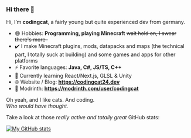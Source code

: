 ### Hi there 👋

Hi, I’m **codingcat**, a fairly young but quite experienced dev from germany.

- 😄 Hobbies: **Programming, playing Minecraft** ~~wait hold on, I swear there's more-~~
- ✔️ I make Minecraft plugins, mods, datapacks and maps (the technical part, I totally suck at building) and some games and apps for other platforms
- ⚡ Favorite languages: **Java, C#, JS/TS, C++**
- 🌱 Currently learning React/Next.js, GLSL & Unity
- 🌐 Website / Blog: **https://codingcat24.dev**
- 🔧 Modrinth: **https://modrinth.com/user/codingcat**


Oh yeah, and I like cats. And coding.\
*Who would have thought.*

Take a look at those *really active and totally great* GitHub stats:

[![My GitHub stats](https://github-readme-stats.vercel.app/api?username=codingcat2468&show_icons=true&theme=ambient_gradient)](https://github.com/anuraghazra/github-readme-stats)
